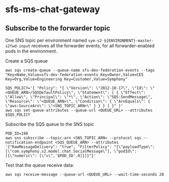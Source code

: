 # sfs-ms-chat-gateway

## Subscribe to the forwarder topic
One SNS topic per environment named `sym-s2-${ENVIRONMENT}-master-s2fwd-input` receives all the forwarder events, for all forwarder-enabled pods in the environment.

Create a SQS queue
```
aws sqs create-queue --queue-name sfs-dev-federation-events --tags "Key=Name,Value=sfs-dev-federation-events Key=Owner,Value=CES Key=Org,Value=Engineering Key=Customer,Value=Symphony"

SQS_POLICY='{ "Policy": "{ \"Version\": \"2012-10-17\", \"Id\": \"<QUEUE_ARN>/SQSDefaultPolicy\", \"Statement\": [ { \"Effect\": \"Allow\", \"Principal\": \"*\", \"Action\": \"SQS:SendMessage\", \"Resource\": \"<QUEUE_ARN>\", \"Condition\": { \"ArnEquals\": { \"aws:SourceArn\": \"<SNS_TOPIC_ARN>\" } } } ] }" }'
aws sqs set-queue-attributes --queue-url <QUEUE_URL> --attributes $SQS_POLICY
```

Subscribe the SQS queue to the SNS topic
```
POD_ID=198
aws sns subscribe --topic-arn <SNS_TOPIC_ARN> --protocol sqs --notification-endpoint <SQS_QUEUE_ARN> --attributes '{"RawMessageDelivery": "true", "FilterPolicy": "{\"payloadType\": [\"com.symphony.s2.model.chat.SocialMessage\"], \"podId\": [{\"numeric\": [\"=\",'$POD_ID'.0]}]}"}'
```

Test that the queue receive data:
```
aws sqs receive-message --queue-url <QUEUE_URL> --wait-time-seconds 20  
```

